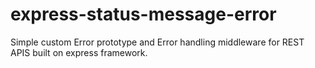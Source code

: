 # express-status-message-error
Simple custom Error prototype and Error handling middleware for REST APIS built on express framework. 
